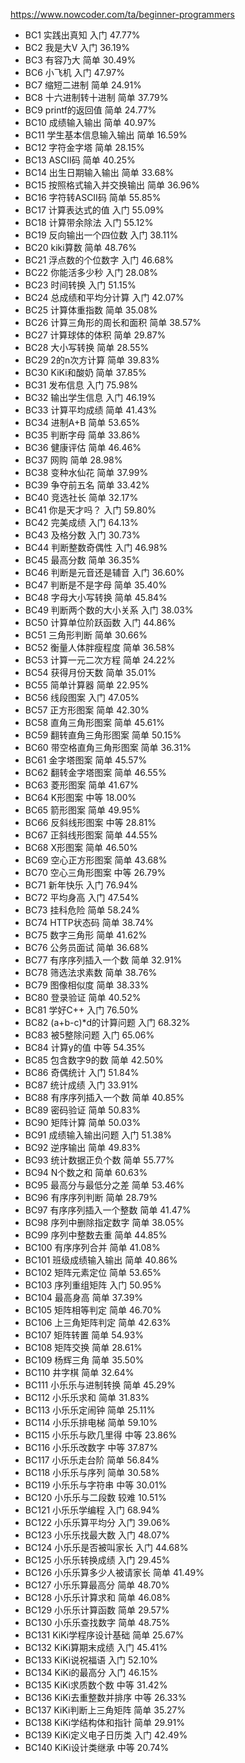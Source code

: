 https://www.nowcoder.com/ta/beginner-programmers
- BC1	实践出真知		入门	47.77%
- BC2	我是大V		入门	36.19%
- BC3	有容乃大		简单	30.49%
- BC6	小飞机		入门	47.97%
- BC7	缩短二进制		简单	24.91%
- BC8	十六进制转十进制		简单	37.79%
- BC9	printf的返回值		简单	24.77%
- BC10	成绩输入输出		简单	40.97%
- BC11	学生基本信息输入输出		简单	16.59%
- BC12	字符金字塔		简单	28.15%
- BC13	ASCII码		简单	40.25%
- BC14	出生日期输入输出		简单	33.68%
- BC15	按照格式输入并交换输出		简单	36.96%
- BC16	字符转ASCII码		简单	55.85%
- BC17	计算表达式的值		入门	55.09%
- BC18	计算带余除法		入门	55.12%
- BC19	反向输出一个四位数		入门	38.11%
- BC20	kiki算数		简单	48.76%
- BC21	浮点数的个位数字		入门	46.68%
- BC22	你能活多少秒		入门	28.08%
- BC23	时间转换		入门	51.15%
- BC24	总成绩和平均分计算		入门	42.07%
- BC25	计算体重指数		简单	35.08%
- BC26	计算三角形的周长和面积		简单	38.57%
- BC27	计算球体的体积		简单	29.87%
- BC28	大小写转换		简单	28.55%
- BC29	2的n次方计算		简单	39.83%
- BC30	KiKi和酸奶		简单	37.85%
- BC31	发布信息		入门	75.98%
- BC32	输出学生信息		入门	46.19%
- BC33	计算平均成绩		简单	41.43%
- BC34	进制A+B		简单	53.65%
- BC35	判断字母		简单	33.86%
- BC36	健康评估		简单	46.46%
- BC37	网购		简单	28.98%
- BC38	变种水仙花		简单	37.99%
- BC39	争夺前五名		简单	33.42%
- BC40	竞选社长		简单	32.17%
- BC41	你是天才吗？		入门	59.80%
- BC42	完美成绩		入门	64.13%
- BC43	及格分数		入门	30.73%
- BC44	判断整数奇偶性		入门	46.98%
- BC45	最高分数		简单	36.35%
- BC46	判断是元音还是辅音		入门	36.60%
- BC47	判断是不是字母		简单	35.40%
- BC48	字母大小写转换		简单	45.84%
- BC49	判断两个数的大小关系		入门	38.03%
- BC50	计算单位阶跃函数		入门	44.86%
- BC51	三角形判断		简单	30.66%
- BC52	衡量人体胖瘦程度		简单	36.58%
- BC53	计算一元二次方程		简单	24.22%
- BC54	获得月份天数		简单	35.01%
- BC55	简单计算器		简单	22.95%
- BC56	线段图案		入门	47.05%
- BC57	正方形图案		简单	42.30%
- BC58	直角三角形图案		简单	45.61%
- BC59	翻转直角三角形图案		简单	50.15%
- BC60	带空格直角三角形图案		简单	36.31%
- BC61	金字塔图案		简单	45.57%
- BC62	翻转金字塔图案		简单	46.55%
- BC63	菱形图案		简单	41.67%
- BC64	K形图案		中等	18.00%
- BC65	箭形图案		简单	49.95%
- BC66	反斜线形图案		中等	28.81%
- BC67	正斜线形图案		简单	44.55%
- BC68	X形图案		简单	46.50%
- BC69	空心正方形图案		简单	43.68%
- BC70	空心三角形图案		中等	26.79%
- BC71	新年快乐		入门	76.94%
- BC72	平均身高		入门	47.54%
- BC73	挂科危险		简单	58.24%
- BC74	HTTP状态码		简单	38.74%
- BC75	数字三角形		简单	41.62%
- BC76	公务员面试		简单	36.68%
- BC77	有序序列插入一个数		简单	32.91%
- BC78	筛选法求素数		简单	38.76%
- BC79	图像相似度		简单	38.33%
- BC80	登录验证		简单	40.52%
- BC81	学好C++		入门	76.50%
- BC82	(a+b-c)*d的计算问题		入门	68.32%
- BC83	被5整除问题		入门	65.06%
- BC84	计算y的值		中等	54.35%
- BC85	包含数字9的数		简单	42.50%
- BC86	奇偶统计		入门	51.84%
- BC87	统计成绩		入门	33.91%
- BC88	有序序列插入一个数		简单	40.85%
- BC89	密码验证		简单	50.83%
- BC90	矩阵计算		简单	50.03%
- BC91	成绩输入输出问题		入门	51.38%
- BC92	逆序输出		简单	49.83%
- BC93	统计数据正负个数		简单	55.77%
- BC94	N个数之和		简单	60.63%
- BC95	最高分与最低分之差		简单	53.46%
- BC96	有序序列判断		简单	28.79%
- BC97	有序序列插入一个整数		简单	41.47%
- BC98	序列中删除指定数字		简单	38.05%
- BC99	序列中整数去重		简单	44.85%
- BC100	有序序列合并		简单	41.08%
- BC101	班级成绩输入输出		简单	40.86%
- BC102	矩阵元素定位		简单	53.65%
- BC103	序列重组矩阵		入门	50.95%
- BC104	最高身高		简单	37.39%
- BC105	矩阵相等判定		简单	46.70%
- BC106	上三角矩阵判定		简单	42.63%
- BC107	矩阵转置		简单	54.93%
- BC108	矩阵交换		简单	28.61%
- BC109	杨辉三角		简单	35.50%
- BC110	井字棋		简单	32.64%
- BC111	小乐乐与进制转换		简单	45.29%
- BC112	小乐乐求和		简单	31.83%
- BC113	小乐乐定闹钟		简单	25.11%
- BC114	小乐乐排电梯		简单	59.10%
- BC115	小乐乐与欧几里得		中等	23.86%
- BC116	小乐乐改数字		中等	37.87%
- BC117	小乐乐走台阶		简单	56.84%
- BC118	小乐乐与序列		简单	30.58%
- BC119	小乐乐与字符串		中等	30.01%
- BC120	小乐乐与二段数		较难	10.51%
- BC121	小乐乐学编程		入门	68.94%
- BC122	小乐乐算平均分		入门	39.06%
- BC123	小乐乐找最大数		入门	48.07%
- BC124	小乐乐是否被叫家长		入门	44.68%
- BC125	小乐乐转换成绩		入门	29.45%
- BC126	小乐乐算多少人被请家长		简单	41.49%
- BC127	小乐乐算最高分		简单	48.70%
- BC128	小乐乐计算求和		简单	46.08%
- BC129	小乐乐计算函数		简单	29.57%
- BC130	小乐乐查找数字		简单	48.75%
- BC131	KiKi学程序设计基础		简单	25.67%
- BC132	KiKi算期末成绩		入门	45.41%
- BC133	KiKi说祝福语		入门	52.10%
- BC134	KiKi的最高分		入门	46.15%
- BC135	KiKi求质数个数		中等	31.42%
- BC136	KiKi去重整数并排序		中等	26.33%
- BC137	KiKi判断上三角矩阵		简单	35.27%
- BC138	KiKi学结构体和指针		简单	29.91%
- BC139	KiKi定义电子日历类		入门	42.49%
- BC140	KiKi设计类继承		中等	20.74%